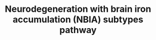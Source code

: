 ---
annotations:
- id: CL:0000540
  parent: animal cell
  type: Cell Type Ontology
  value: neuron
- id: PW:0000013
  parent: disease pathway
  type: Pathway Ontology
  value: disease pathway
- id: DOID:0110734
  parent: central nervous system disease
  type: Disease Ontology
  value: neurodegeneration with brain iron accumulation
authors:
- GMKeulen
- DeSl
- Egonw
- Fehrhart
- Khanspers
- MaintBot
- Marvin M2
- Mkutmon
communities:
- RareDiseases
description: Neurodegeneration with brain iron accumulation (NBIA) is an umbrella
  term for 12 disease subtypes, all characterized by the build-up of iron within the
  brain. One of these subtypes is beta-propeller protein-associated neurodegeneration
  (BPAN) caused by a mutation in the WDR45 gene. This protein is involved in the autophagy
  pathway; the exact mechanism is still unknown. Other NBIA subtypes are PKAN, CoPAN,
  and FAHN. PKAN and CoPAN are involved in Coenzyme A synthesis within mitochondria
  and FAHN is found in myelin synthesis. Dysfunctioning of these pathways leads to
  a phenotype characterized by developmental delay and intellectual disabilities.
  Nevertheless, the exact relation between mutation and phenotype remains unknown.
last-edited: 2021-05-27
ndex: 145845a4-8b6c-11eb-9e72-0ac135e8bacf
organisms:
- Homo sapiens
redirect_from:
- /index.php/Pathway:WP4577
- /instance/WP4577
- /instance/WP4577_rr123500
revision: r123500
schema-jsonld:
- '@context': https://schema.org/
  '@id': https://wikipathways.github.io/pathways/WP4577.html
  '@type': Dataset
  creator:
    '@type': Organization
    name: WikiPathways
  description: Neurodegeneration with brain iron accumulation (NBIA) is an umbrella
    term for 12 disease subtypes, all characterized by the build-up of iron within
    the brain. One of these subtypes is beta-propeller protein-associated neurodegeneration
    (BPAN) caused by a mutation in the WDR45 gene. This protein is involved in the
    autophagy pathway; the exact mechanism is still unknown. Other NBIA subtypes are
    PKAN, CoPAN, and FAHN. PKAN and CoPAN are involved in Coenzyme A synthesis within
    mitochondria and FAHN is found in myelin synthesis. Dysfunctioning of these pathways
    leads to a phenotype characterized by developmental delay and intellectual disabilities.
    Nevertheless, the exact relation between mutation and phenotype remains unknown.
  keywords:
  - (2R)-2-hydroxy fatty acid anion
  - (R)-4'-phosphopantothenate
  - (R)-pantothenate
  - 1,2-saturated fatty acid
  - 3'-dephospho-CoA
  - 3-Dehydrosphinganine
  - ACACA
  - AKT1S1
  - AMPK
  - ATG10
  - ATG101
  - ATG12
  - ATG13
  - ATG14
  - ATG16L1
  - ATG2A
  - ATG3
  - ATG4
  - ATG5
  - ATG7
  - ATP13A2
  - BECN1
  - C19orf12
  - COASY
  - CP
  - Coenzyme A
  - D-pantetheine 4'-phosphate
  - DCAF17
  - DEPTOR
  - FA2H
  - FTL
  - Fe(II)-cytochrome b5
  - Fe(III)-cytochrome b5
  - GTPBP2
  - L-cysteine
  - L-serine
  - LC3
  - LKB1
  - MECP2
  - MLST8
  - MTOR
  - N-[(R)-4'-Phosphopantothenoyl]-L-cysteine
  - PANK2
  - PIK3C3
  - PIK3R4
  - PLA2G6
  - Palmitoyl-CoA
  - PtdIns3P
  - RB1CC1
  - RHEB
  - RPTOR
  - SCPx
  - SPTLC1
  - TSC1
  - TSC2
  - ULK1
  - WDR45
  - WIPI1
  - WIPI2
  - acetyl-CoA
  - ceramide
  - dihydroceramide
  - dihydrosphingosine
  - diphosphate
  - malonyl-CoA
  - sphingolipids
  - sphingomyelin
  license: CC0
  name: Neurodegeneration with brain iron accumulation (NBIA) subtypes pathway
seo: CreativeWork
title: Neurodegeneration with brain iron accumulation (NBIA) subtypes pathway
wpid: WP4577
---